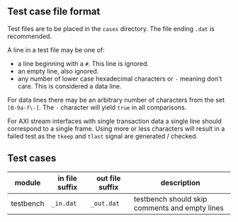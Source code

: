 ## Test case file format
Test files are to be placed in the `cases` directory.
The file ending `.dat` is recommended.

A line in a test file may be one of:
* a line beginning with a `#`. This line is ignored.
* an empty line, also ignored.
* any number of lower case hexadecimal characters or `-` meaning don't care. This is considered a data line.

For data lines there may be an arbitrary number of characters from the set `[0-9a-f\-]`.
The `-` character will yield `true` in all comparisons.

For AXI stream interfaces with single transaction data a single line should correspond to a single frame.
Using more or less characters will result in a failed test as the `tkeep` and `tlast` signal are generated / checked.

## Test cases
| module    | in file suffix | out file suffix | description                                    |
| --------- | -------------- | --------------- | ---------------------------------------------- |
| testbench | `_in.dat`      | `_out.dat`      | testbench should skip comments and empty lines |
